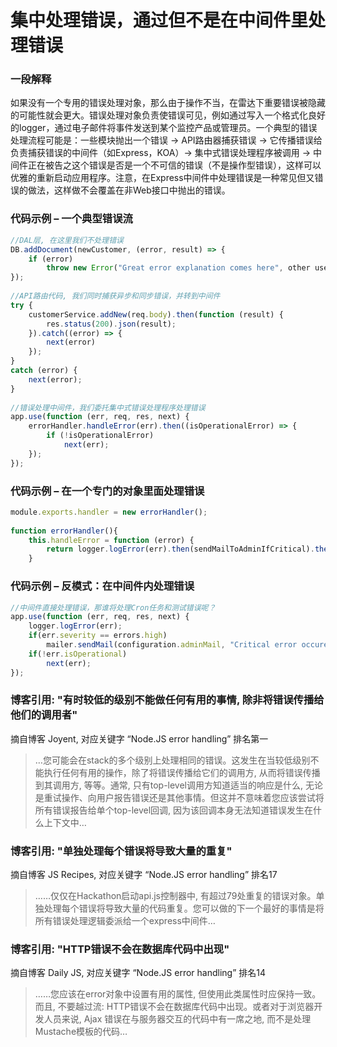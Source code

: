 # 集中处理错误，通过但不是在中间件里处理错误


### 一段解释

如果没有一个专用的错误处理对象，那么由于操作不当，在雷达下重要错误被隐藏的可能性就会更大。错误处理对象负责使错误可见，例如通过写入一个格式化良好的logger，通过电子邮件将事件发送到某个监控产品或管理员。一个典型的错误处理流程可能是：一些模块抛出一个错误 -> API路由器捕获错误 -> 它传播错误给负责捕获错误的中间件（如Express，KOA）-> 集中式错误处理程序被调用 -> 中间件正在被告之这个错误是否是一个不可信的错误（不是操作型错误），这样可以优雅的重新启动应用程序。注意，在Express中间件中处理错误是一种常见但又错误的做法，这样做不会覆盖在非Web接口中抛出的错误。



### 代码示例 – 一个典型错误流

```javascript
//DAL层, 在这里我们不处理错误
DB.addDocument(newCustomer, (error, result) => {
    if (error)
        throw new Error("Great error explanation comes here", other useful parameters)
});
 
//API路由代码, 我们同时捕获异步和同步错误，并转到中间件
try {
    customerService.addNew(req.body).then(function (result) {
        res.status(200).json(result);
    }).catch((error) => {
        next(error)
    });
}
catch (error) {
    next(error);
}
 
//错误处理中间件，我们委托集中式错误处理程序处理错误
app.use(function (err, req, res, next) {
    errorHandler.handleError(err).then((isOperationalError) => {
        if (!isOperationalError)
            next(err);
    });
});

```

### 代码示例 – 在一个专门的对象里面处理错误

```javascript
module.exports.handler = new errorHandler();
 
function errorHandler(){
    this.handleError = function (error) {
        return logger.logError(err).then(sendMailToAdminIfCritical).then(saveInOpsQueueIfCritical).then(determineIfOperationalError);
    }

```

### 代码示例 – 反模式：在中间件内处理错误

```javascript
//中间件直接处理错误，那谁将处理Cron任务和测试错误呢？
app.use(function (err, req, res, next) {
    logger.logError(err);
    if(err.severity == errors.high)
        mailer.sendMail(configuration.adminMail, "Critical error occured", err);
    if(!err.isOperational)
        next(err);
});

```

### 博客引用: "有时较低的级别不能做任何有用的事情, 除非将错误传播给他们的调用者"
 摘自博客 Joyent, 对应关键字 “Node.JS error handling” 排名第一
 
 > …您可能会在stack的多个级别上处理相同的错误。这发生在当较低级别不能执行任何有用的操作，除了将错误传播给它们的调用方, 从而将错误传播到其调用方, 等等。通常, 只有top-level调用方知道适当的响应是什么, 无论是重试操作、向用户报告错误还是其他事情。但这并不意味着您应该尝试将所有错误报告给单个top-level回调, 因为该回调本身无法知道错误发生在什么上下文中…

 
### 博客引用: "单独处理每个错误将导致大量的重复"
 摘自博客 JS Recipes, 对应关键字 “Node.JS error handling” 排名17
 
 > ……仅仅在Hackathon启动api.js控制器中, 有超过79处重复的错误对象。单独处理每个错误将导致大量的代码重复。您可以做的下一个最好的事情是将所有错误处理逻辑委派给一个express中间件…


### 博客引用: "HTTP错误不会在数据库代码中出现"
 摘自博客 Daily JS, 对应关键字 “Node.JS error handling” 排名14
 
 > ……您应该在error对象中设置有用的属性, 但使用此类属性时应保持一致。而且, 不要越过流: HTTP错误不会在数据库代码中出现。或者对于浏览器开发人员来说, Ajax 错误在与服务器交互的代码中有一席之地, 而不是处理Mustache模板的代码…

